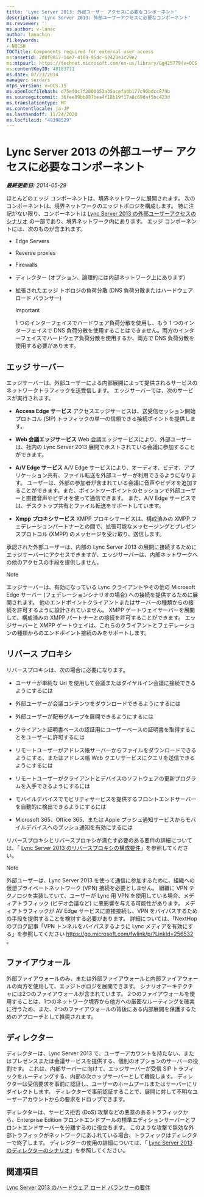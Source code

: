 ```yaml
---
title: 'Lync Server 2013: 外部ユーザー アクセスに必要なコンポーネント'
description: 'Lync Server 2013: 外部ユーザーアクセスに必要なコンポーネント'
ms.reviewer: ''
ms.author: v-lanac
author: lanachin
f1.keywords:
- NOCSH
TOCTitle: Components required for external user access
ms:assetid: 2d0f9817-14e7-4109-95dc-62420e3c29e2
ms:mtpsurl: https://technet.microsoft.com/en-us/library/Gg425779(v=OCS.15)
ms:contentKeyID: 48183711
ms.date: 07/23/2014
manager: serdars
mtps_version: v=OCS.15
ms.openlocfilehash: d75ef0c7f2000353a35acefa0b177c90bdcc879b
ms.sourcegitcommit: 36fee89bb887bea4f18b19f17a8c69daf5bc423d
ms.translationtype: MT
ms.contentlocale: ja-JP
ms.lasthandoff: 11/24/2020
ms.locfileid: "49398529"
---
```

# <a name="components-required-for-external-user-access-in-lync-server-2013"></a>Lync Server 2013 の外部ユーザー アクセスに必要なコンポーネント

<div data-xmlns="http://www.w3.org/1999/xhtml">

<div class="topic" data-xmlns="http://www.w3.org/1999/xhtml" data-msxsl="urn:schemas-microsoft-com:xslt" data-cs="https://msdn.microsoft.com/">

<div data-asp="https://msdn2.microsoft.com/asp">



</div>

<div id="mainSection">

<div id="mainBody">

<span> </span>

_**最終更新日:** 2014-05-29_

ほとんどのエッジ コンポーネントは、境界ネットワークに展開されます。 次のコンポーネントは、境界ネットワークのエッジトポロジを構成します。 特に注記がない限り、コンポーネントは [Lync Server 2013 の外部ユーザーアクセスのシナリオ](lync-server-2013-scenarios-for-external-user-access.md) の一部であり、境界ネットワーク内にあります。 エッジ コンポーネントには、次のものが含まれます。

  - Edge Servers

  - Reverse proxies

  - Firewalls

  - ディレクター (オプション、論理的には内部ネットワーク上にあります)

  - 拡張されたエッジ トポロジの負荷分散 (DNS 負荷分散またはハードウェア ロード バランサー)
    
    <div>
    

    > [!IMPORTANT]  
    > 1 つのインターフェイスでハードウェア負荷分散を使用し、もう 1 つのインターフェイスで DNS 負荷分散を使用することはできません。両方のインターフェイスでハードウェア負荷分散を使用するか、両方で DNS 負荷分散を使用する必要があります。

    
    </div>

<div>

## <a name="edge-servers"></a>エッジ サーバー

エッジサーバーは、外部ユーザーによる内部展開によって提供されるサービスのネットワークトラフィックを送受信します。 エッジサーバーでは、次のサービスが実行されます。

  - **Access Edge サービス**   アクセスエッジサービスは、送受信セッション開始プロトコル (SIP) トラフィックの単一の信頼できる接続ポイントを提供します。

  - **Web 会議エッジサービス**   Web 会議エッジサービスにより、外部ユーザーは、社内の Lync Server 2013 展開でホストされている会議に参加することができます。

  - **A/V Edge サービス**   A/V Edge サービスにより、オーディオ、ビデオ、アプリケーション共有、ファイル転送を外部ユーザーが利用できるようになります。 ユーザーは、外部の参加者が含まれている会議に音声やビデオを追加することができます。また、ポイントツーポイントのセッションで外部ユーザーと直接音声やビデオを使って通信できます。 また、A/V Edge サービスでは、デスクトップ共有とファイル転送をサポートしています。

  - **Xmpp プロキシサービス**   XMPP プロキシサービスは、構成済みの XMPP フェデレーションパートナーとの間で、拡張可能なメッセージングとプレゼンスプロトコル (XMPP) のメッセージを受け取り、送信します。

承認された外部ユーザーは、内部の Lync Server 2013 の展開に接続するためにエッジサーバーにアクセスできますが、エッジサーバーは、内部ネットワークへの他のアクセスの手段を提供しません。

<div>


> [!NOTE]  
> エッジサーバーは、有効になっている Lync クライアントやその他の Microsoft Edge サーバー (フェデレーションシナリオの場合) への接続を提供するために展開されます。 他のエンドポイントクライアントまたはサーバーの種類からの接続を許可するように設計されていません。 XMPP ゲートウェイサーバーを展開して、構成済みの XMPP パートナーとの接続を許可することができます。 エッジサーバーと XMPP ゲートウェイは、これらのクライアントとフェデレーションの種類からのエンドポイント接続のみをサポートします。



</div>

</div>

<div>

## <a name="reverse-proxy"></a>リバース プロキシ

リバースプロキシは、次の場合に必要になります。

  - ユーザーが単純な Url を使用して会議またはダイヤルイン会議に接続できるようにするには

  - 外部ユーザーが会議コンテンツをダウンロードできるようにするには

  - 外部ユーザーが配布グループを展開できるようにするには

  - クライアント証明書ベースの認証用にユーザーベースの証明書を取得することをユーザーに許可するには

  - リモートユーザーがアドレス帳サーバーからファイルをダウンロードできるようにする、またはアドレス帳 Web クエリサービスにクエリを送信できるようにするには

  - リモートユーザーがクライアントとデバイスのソフトウェアの更新プログラムを入手できるようにするには

  - モバイルデバイスでモビリティサービスを提供するフロントエンドサーバーを自動的に検出できるようにするには

  - Microsoft 365、Office 365、または Apple プッシュ通知サービスからモバイルデバイスへのプッシュ通知を有効にするには

リバースプロキシとリバースプロキシが満たす必要のある要件の詳細については、「 [Lync Server 2013 のリバースプロキシの構成要件](lync-server-2013-configuration-requirements-for-reverse-proxy.md)」を参照してください。

<div>


> [!NOTE]  
> 外部ユーザーは、Lync Server 2013 を使って通信に参加するために、組織への仮想プライベートネットワーク (VPN) 接続を必要としません。 組織に VPN テクノロジを実装していて、ユーザーが Lync 用 VPN を使用している場合、メディアトラフィック (ビデオ会議など) に悪影響を与える可能性があります。 メディアトラフィックが AV Edge サービスに直接接続し、VPN をバイパスするための手段を提供することを検討する必要があります。 詳細については、「NextHop のブログ記事「VPN トンネルをバイパスするように Lync メディアを有効にする」を参照してください <A href="https://go.microsoft.com/fwlink/p/?linkid=256532">https://go.microsoft.com/fwlink/p/?LinkId=256532</A> 。



</div>

</div>

<div>

## <a name="firewall"></a>ファイアウォール

外部ファイアウォールのみ、または外部ファイアウォールと内部ファイアウォールの両方を使用して、エッジトポロジを展開できます。 シナリオアーキテクチャには2つのファイアウォールが含まれています。 2つのファイアウォールを使用することは、1つのネットワーク境界から他方への厳密なルーティングを確実に行うため、また、2つのファイアウォールの背後にある内部展開を保護するためのアプローチとして推奨されます。

</div>

<div>

## <a name="director"></a>ディレクター

ディレクターは、Lync Server 2013 で、ユーザーアカウントを持たない、またはプレゼンスまたは会議サービスを提供する、個別のオプションのサーバーの役割です。 これは、内部サーバーに向けて、エッジサーバーが受信 SIP トラフィックをルーティングする、内部の次ホップサーバーとして機能します。 ディレクターは受信要求を事前に認証し、ユーザーのホームプールまたはサーバーにリダイレクトします。 ディレクターで事前認証することで、展開に対して不明なユーザーアカウントからの要求をドロップできます。

ディレクターは、サービス拒否 (DoS) 攻撃などの悪意のあるトラフィックから、Enterprise Edition フロントエンドプールの標準エディションサーバーとフロントエンドサーバーを分離するのに役立ちます。 このような攻撃で無効な外部トラフィックがネットワークにあふれている場合、トラフィックはディレクターで終了します。 ディレクターの使用の詳細については、「 [Lync Server 2013 のディレクターのシナリオ](lync-server-2013-scenarios-for-the-director.md)」を参照してください。

</div>

<div>

## <a name="see-also"></a>関連項目


[Lync Server 2013 のハードウェア ロード バランサーの要件](lync-server-2013-hardware-load-balancer-requirements.md)  
  

</div>

</div>

<span> </span>

</div>

</div>

</div>

